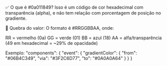 ✅ O que é #0a011849?
Isso é um código de cor hexadecimal com transparência (alpha), e não tem relação com porcentagem de posição no gradiente.

🧠 Quebra do valor:
O formato é #RRGGBBAA, onde:

RR = vermelho (0a)
GG = verde (01)
BB = azul (18)
AA = alfa/transparência (49 em hexadecimal = ~29% de opacidade)

Exemplo:
"components": {
    "event": {
      "gradientColor": {
        "from": "#06B4C349",
        "via": "#3F2C6D77",
        "to": "#0A0A0A64"
      }
   }
}